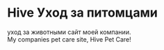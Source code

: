 Hive Уход за питомцами
=====================
уход за животными сайт моей компании.
<br/>
My companies pet care site, Hive Pet Care!
